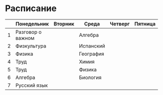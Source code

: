 # Расписание
|   | Понедельник       | Вторник | Среда     | Четверг | Пятница |
| - | ----------------- | ------- | --------- | ------- | ------- |
| 1 | Разговор о важном |         | Алгебра   |         |         |
| 2 | Физкультура       |         | Испанский |         |         |
| 3 | Физика            |         | География |         |         |
| 4 | Труд              |         | Химия     |         |         |
| 5 | Труд              |         | Физика    |         |         |
| 6 | Алгебра           |         | Биология  |         |         |
| 7 | Русский язык      |         |           |         |         |
